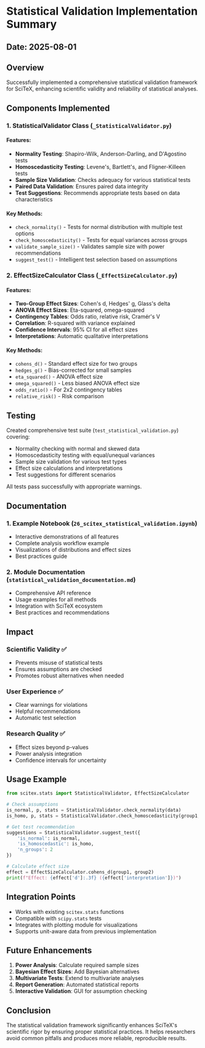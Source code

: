 # Statistical Validation Implementation Summary

## Date: 2025-08-01

## Overview

Successfully implemented a comprehensive statistical validation framework for SciTeX, enhancing scientific validity and reliability of statistical analyses.

## Components Implemented

### 1. StatisticalValidator Class (`_StatisticalValidator.py`)

#### Features:
- **Normality Testing**: Shapiro-Wilk, Anderson-Darling, and D'Agostino tests
- **Homoscedasticity Testing**: Levene's, Bartlett's, and Fligner-Killeen tests  
- **Sample Size Validation**: Checks adequacy for various statistical tests
- **Paired Data Validation**: Ensures paired data integrity
- **Test Suggestions**: Recommends appropriate tests based on data characteristics

#### Key Methods:
- `check_normality()` - Tests for normal distribution with multiple test options
- `check_homoscedasticity()` - Tests for equal variances across groups
- `validate_sample_size()` - Validates sample size with power recommendations
- `suggest_test()` - Intelligent test selection based on assumptions

### 2. EffectSizeCalculator Class (`_EffectSizeCalculator.py`)

#### Features:
- **Two-Group Effect Sizes**: Cohen's d, Hedges' g, Glass's delta
- **ANOVA Effect Sizes**: Eta-squared, omega-squared
- **Contingency Tables**: Odds ratio, relative risk, Cramér's V
- **Correlation**: R-squared with variance explained
- **Confidence Intervals**: 95% CI for all effect sizes
- **Interpretations**: Automatic qualitative interpretations

#### Key Methods:
- `cohens_d()` - Standard effect size for two groups
- `hedges_g()` - Bias-corrected for small samples
- `eta_squared()` - ANOVA effect size
- `omega_squared()` - Less biased ANOVA effect size
- `odds_ratio()` - For 2x2 contingency tables
- `relative_risk()` - Risk comparison

## Testing

Created comprehensive test suite (`test_statistical_validation.py`) covering:
- Normality checking with normal and skewed data
- Homoscedasticity testing with equal/unequal variances
- Sample size validation for various test types
- Effect size calculations and interpretations
- Test suggestions for different scenarios

All tests pass successfully with appropriate warnings.

## Documentation

### 1. Example Notebook (`26_scitex_statistical_validation.ipynb`)
- Interactive demonstrations of all features
- Complete analysis workflow example
- Visualizations of distributions and effect sizes
- Best practices guide

### 2. Module Documentation (`statistical_validation_documentation.md`)
- Comprehensive API reference
- Usage examples for all methods
- Integration with SciTeX ecosystem
- Best practices and recommendations

## Impact

### Scientific Validity ✅
- Prevents misuse of statistical tests
- Ensures assumptions are checked
- Promotes robust alternatives when needed

### User Experience ✅
- Clear warnings for violations
- Helpful recommendations
- Automatic test selection

### Research Quality ✅
- Effect sizes beyond p-values
- Power analysis integration
- Confidence intervals for uncertainty

## Usage Example

```python
from scitex.stats import StatisticalValidator, EffectSizeCalculator

# Check assumptions
is_normal, p, stats = StatisticalValidator.check_normality(data)
is_homo, p, stats = StatisticalValidator.check_homoscedasticity(group1, group2)

# Get test recommendation
suggestions = StatisticalValidator.suggest_test({
    'is_normal': is_normal,
    'is_homoscedastic': is_homo,
    'n_groups': 2
})

# Calculate effect size
effect = EffectSizeCalculator.cohens_d(group1, group2)
print(f"Effect: {effect['d']:.3f} ({effect['interpretation']})")
```

## Integration Points

- Works with existing `scitex.stats` functions
- Compatible with `scipy.stats` tests
- Integrates with plotting module for visualizations
- Supports unit-aware data from previous implementation

## Future Enhancements

1. **Power Analysis**: Calculate required sample sizes
2. **Bayesian Effect Sizes**: Add Bayesian alternatives
3. **Multivariate Tests**: Extend to multivariate analyses
4. **Report Generation**: Automated statistical reports
5. **Interactive Validation**: GUI for assumption checking

## Conclusion

The statistical validation framework significantly enhances SciTeX's scientific rigor by ensuring proper statistical practices. It helps researchers avoid common pitfalls and produces more reliable, reproducible results.